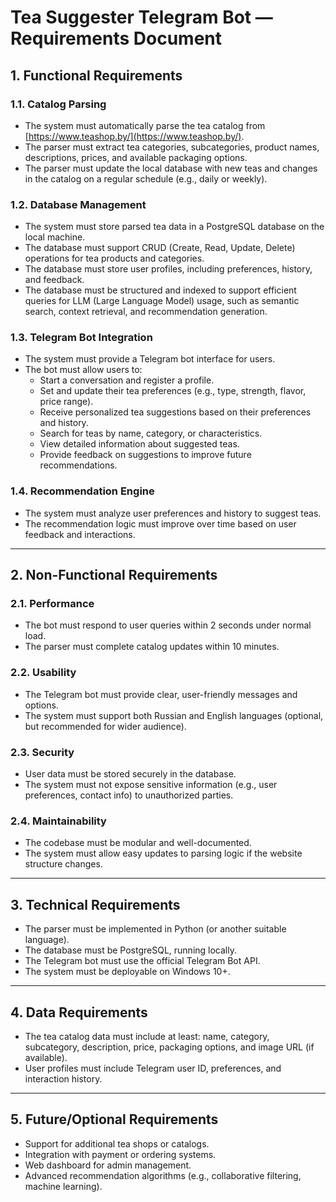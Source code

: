 # Tea Suggester Telegram Bot — Requirements Document

## 1. Functional Requirements

### 1.1. Catalog Parsing
- The system must automatically parse the tea catalog from [https://www.teashop.by/](https://www.teashop.by/).
- The parser must extract tea categories, subcategories, product names, descriptions, prices, and available packaging options.
- The parser must update the local database with new teas and changes in the catalog on a regular schedule (e.g., daily or weekly).

### 1.2. Database Management
- The system must store parsed tea data in a PostgreSQL database on the local machine.
- The database must support CRUD (Create, Read, Update, Delete) operations for tea products and categories.
- The database must store user profiles, including preferences, history, and feedback.
- The database must be structured and indexed to support efficient queries for LLM (Large Language Model) usage, such as semantic search, context retrieval, and recommendation generation.

### 1.3. Telegram Bot Integration
- The system must provide a Telegram bot interface for users.
- The bot must allow users to:
  - Start a conversation and register a profile.
  - Set and update their tea preferences (e.g., type, strength, flavor, price range).
  - Receive personalized tea suggestions based on their preferences and history.
  - Search for teas by name, category, or characteristics.
  - View detailed information about suggested teas.
  - Provide feedback on suggestions to improve future recommendations.

### 1.4. Recommendation Engine
- The system must analyze user preferences and history to suggest teas.
- The recommendation logic must improve over time based on user feedback and interactions.

---

## 2. Non-Functional Requirements

### 2.1. Performance
- The bot must respond to user queries within 2 seconds under normal load.
- The parser must complete catalog updates within 10 minutes.

### 2.2. Usability
- The Telegram bot must provide clear, user-friendly messages and options.
- The system must support both Russian and English languages (optional, but recommended for wider audience).

### 2.3. Security
- User data must be stored securely in the database.
- The system must not expose sensitive information (e.g., user preferences, contact info) to unauthorized parties.

### 2.4. Maintainability
- The codebase must be modular and well-documented.
- The system must allow easy updates to parsing logic if the website structure changes.

---

## 3. Technical Requirements

- The parser must be implemented in Python (or another suitable language).
- The database must be PostgreSQL, running locally.
- The Telegram bot must use the official Telegram Bot API.
- The system must be deployable on Windows 10+.

---

## 4. Data Requirements

- The tea catalog data must include at least: name, category, subcategory, description, price, packaging options, and image URL (if available).
- User profiles must include Telegram user ID, preferences, and interaction history.

---

## 5. Future/Optional Requirements

- Support for additional tea shops or catalogs.
- Integration with payment or ordering systems.
- Web dashboard for admin management.
- Advanced recommendation algorithms (e.g., collaborative filtering, machine learning). 